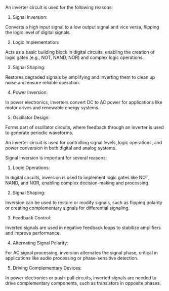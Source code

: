 An inverter circuit is used for the following reasons:

1. Signal Inversion:

Converts a high input signal to a low output signal and vice versa, flipping the logic level of digital signals.

2. Logic Implementation:

Acts as a basic building block in digital circuits, enabling the creation of logic gates (e.g., NOT, NAND, NOR) and complex logic operations.

3. Signal Shaping:

Restores degraded signals by amplifying and inverting them to clean up noise and ensure reliable operation.

4. Power Inversion:

In power electronics, inverters convert DC to AC power for applications like motor drives and renewable energy systems.

5. Oscillator Design:

Forms part of oscillator circuits, where feedback through an inverter is used to generate periodic waveforms.

An inverter circuit is used for controlling signal levels, logic operations, and power conversion in both digital and analog systems.

Signal inversion is important for several reasons:

1. Logic Operations:

In digital circuits, inversion is used to implement logic gates like NOT, NAND, and NOR, enabling complex decision-making and processing.

2. Signal Shaping:

Inversion can be used to restore or modify signals, such as flipping polarity or creating complementary signals for differential signaling.

3. Feedback Control:

Inverted signals are used in negative feedback loops to stabilize amplifiers and improve performance.

4. Alternating Signal Polarity:

For AC signal processing, inversion alternates the signal phase, critical in applications like audio processing or phase-sensitive detection.

5. Driving Complementary Devices:

In power electronics or push-pull circuits, inverted signals are needed to drive complementary components, such as transistors in opposite phases.
